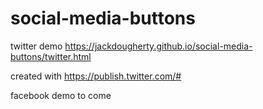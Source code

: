 # social-media-buttons

twitter demo https://jackdougherty.github.io/social-media-buttons/twitter.html

created with https://publish.twitter.com/#


facebook demo to come
